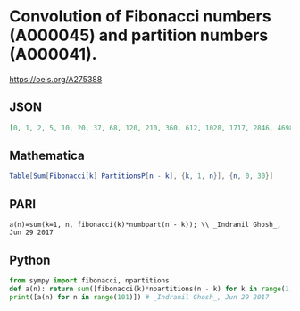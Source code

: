 # Convolution of Fibonacci numbers \(A000045\) and partition numbers \(A000041\)\.
https://oeis.org/A275388
## JSON
```JSON
[0, 1, 2, 5, 10, 20, 37, 68, 120, 210, 360, 612, 1028, 1717, 2846, 4698, 7720, 12649, 20666, 33700, 54856, 89183, 144831, 235016, 381102, 617693, 1000753, 1620882, 2624645, 4249245, 6878455, 11133304, 18018601, 29160254, 47188998, 76361562, 123565443, 199944982]
```
## Mathematica
```Mathematica
Table[Sum[Fibonacci[k] PartitionsP[n - k], {k, 1, n}], {n, 0, 30}]
```
## PARI
```PARI
a(n)=sum(k=1, n, fibonacci(k)*numbpart(n - k)); \\ _Indranil Ghosh_, Jun 29 2017
```
## Python
```Python
from sympy import fibonacci, npartitions
def a(n): return sum([fibonacci(k)*npartitions(n - k) for k in range(1, n + 1)])
print([a(n) for n in range(101)]) # _Indranil Ghosh_, Jun 29 2017
```
